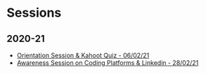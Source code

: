# Sessions

## 2020-21
- [Orientation Session & Kahoot Quiz - 06/02/21](https://drive.google.com/file/d/1fonqVkyezY8WL-4zvmLjAKediPm0XQvG/view?usp=sharing)
- [Awareness Session on Coding Platforms & Linkedin - 28/02/21](https://drive.google.com/file/d/1sP8bRiYNF-HqUj4IPkdUeCzt-hq_HDAI/view?usp=sharing)
